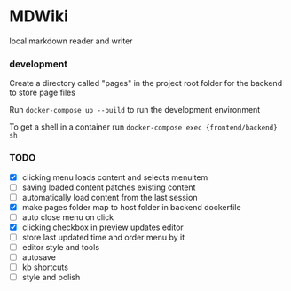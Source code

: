 # MDWiki

local markdown reader and writer

### development

Create a directory called "pages" in the project root folder for the backend to store page files

Run `docker-compose up --build` to run the development environment

To get a shell in a container run `docker-compose exec {frontend/backend} sh`

### TODO

- [x] clicking menu loads content and selects menuitem
- [ ] saving loaded content patches existing content
- [ ] automatically load content from the last session
- [x] make pages folder map to host folder in backend dockerfile
- [ ] auto close menu on click
- [x] clicking checkbox in preview updates editor
- [ ] store last updated time and order menu by it
- [ ] editor style and tools
- [ ] autosave
- [ ] kb shortcuts
- [ ] style and polish
